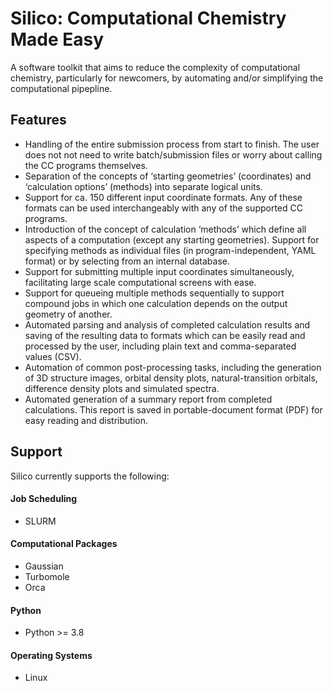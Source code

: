 # Silico: Computational Chemistry Made Easy

A software toolkit that aims to reduce the complexity of computational chemistry, particularly for newcomers,
by automating and/or simplifying the computational pipepline.

## Features

 - Handling of the entire submission process from start to finish. The user does not not need to write batch/submission files or worry about calling the CC programs themselves.
 - Separation of the concepts of ‘starting geometries’ (coordinates) and ‘calculation options’ (methods) into separate logical units.
 - Support for ca. 150 different input coordinate formats. Any of these formats can be used interchangeably with any of the supported CC programs.
 - Introduction of the concept of calculation ‘methods’ which define all aspects of a computation (except any starting geometries). Support for specifying methods as individual files (in program-independent, YAML format) or by selecting from an internal database.
 - Support for submitting multiple input coordinates simultaneously, facilitating large scale computational screens with ease.
 - Support for queueing multiple methods sequentially to support compound jobs in which one calculation depends on the output geometry of another.
 - Automated parsing and analysis of completed calculation results and saving of the resulting data to formats which can be easily read and processed by the user, including plain text and comma-separated values (CSV).
 - Automation of common post-processing tasks, including the generation of 3D structure images, orbital density plots, natural-transition orbitals, difference density plots and simulated spectra.
 - Automated generation of a summary report from completed calculations. This report is saved in portable-document format (PDF) for easy reading and distribution.
 
## Support
Silico currently supports the following:

#### Job Scheduling
 - SLURM

#### Computational Packages
 - Gaussian
 - Turbomole
 - Orca
 
#### Python
 - Python >= 3.8
 
#### Operating Systems
 - Linux
